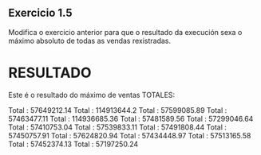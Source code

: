 ## Exercicio 1.5

Modifica o exercicio anterior para que o resultado da execución sexa o máximo absoluto de todas as vendas rexistradas.


# RESULTADO

Este é o resultado do máximo de ventas TOTALES:

Total :         57649212.14
Total :         114913644.2
Total :         57599085.89
Total :         57463477.11
Total :         114936685.36
Total :         57481589.56
Total :         57299046.64
Total :         57410753.04
Total :         57539833.11
Total :         57491808.44
Total :         57450757.91
Total :         57624820.94
Total :         57434448.97
Total :         57513165.58
Total :         57452374.13
Total :         57197250.24

